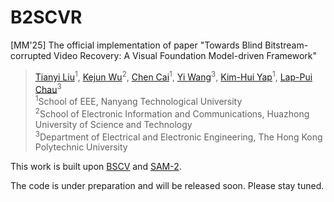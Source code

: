 # B2SCVR
[MM'25] The official implementation of paper "Towards Blind Bitstream-corrupted Video Recovery: A Visual Foundation Model-driven Framework"

> [Tianyi Liu]()<sup>1</sup>, [Kejun Wu]()<sup>2</sup>, [Chen Cai]()<sup>1</sup>, [Yi Wang]()<sup>3</sup>, [Kim-Hui Yap]()<sup>1</sup>, [Lap-Pui Chau]()<sup>3</sup><br>
> <sup>1</sup>School of EEE, Nanyang Technological University<br>
> <sup>2</sup>School of Electronic Information and Communications, Huazhong University of Science and Technology<br>
> <sup>3</sup>Department of Electrical and Electronic Engineering, The Hong Kong Polytechnic University

This work is built upon [BSCV](https://github.com/LIUTIGHE/BSCV-Dataset) and [SAM-2](https://github.com/facebookresearch/sam2).

The code is under preparation and will be released soon. Please stay tuned.

